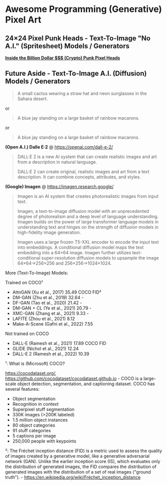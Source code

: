 # Awesome Programming (Generative) Pixel Art



## 24×24 Pixel Punk Heads - Text-To-Image "No A.I." (Spritesheet) Models / Generators

[**Inside the Billion Dollar $$$ (Crypto) Punk Pixel Heads**](
https://github.com/cryptopunksnotdead/cryptopunks/tree/master/insidepunks)






## Future Aside - Text-To-Image A.I. (Diffusion) Models / Generators

> A small cactus wearing a straw hat and neon sunglasses in the Sahara desert.

or

> A blue jay standing on a large basket of rainbow macarons.

or

> A blue jay standing on a large basket of rainbow macarons.



**(Open A.I.) Dalle E·2** @ <https://openai.com/dall-e-2/>

> DALL·E 2 is a new AI system that can create realistic images and art from a description in natural language.
>
> DALL·E 2 can create original, realistic images and art 
> from a text description. It can combine concepts, attributes, and styles.


**(Google) Imagen** @ <https://imagen.research.google/>

> Imagen is an AI system that creates photorealistic images from input text.
>
> Imagen, a text-to-image diffusion model with an unprecedented degree of photorealism 
> and a deep level of language understanding. 
> Imagen builds on the power of large transformer language models in understanding text 
> and hinges on the strength of diffusion models in high-fidelity image generation. 
>
>  Imagen uses a large frozen T5-XXL encoder to encode the input text into embeddings. 
> A conditional diffusion model maps the text embedding into a 64×64 image. 
> Imagen further utilizes text-conditional super-resolution diffusion models to upsample the image 64×64→256×256 and 256×256→1024×1024.


More (Text-To-Image) Models:

Trained on COCO¹

- AttnGAN (Xu et al., 2017)	35.49 COCO FID²
- DM-GAN (Zhu et al., 2019)	32.64 -
- DF-GAN (Tao et al., 2020)	21.42 -
- DM-GAN + CL (Ye et al., 2021)	20.79 -
- XMC-GAN (Zhang et al., 2021)	9.33  -
- LAFITE (Zhou et al., 2021)	8.12
- Make-A-Scene (Gafni et al., 2022)	7.55

Not trained on COCO

- DALL-E (Ramesh et al., 2021)	17.89  COCO FID
- GLIDE (Nichol et al., 2021)	12.24
- DALL-E 2 (Ramesh et al., 2022)	10.39


¹: What is (Microsoft) COCO?

<https://cocodataset.org/>,
<https://github.com/cocodataset/cocodataset.github.io> - COCO is a large-scale object detection, segmentation, and captioning dataset. COCO has several features:

- Object segmentation
- Recognition in context
- Superpixel stuff segmentation
- 330K images (>200K labeled)
- 1.5 million object instances
- 80 object categories
- 91 stuff categories
- 5 captions per image
- 250,000 people with keypoints


²: The Fréchet inception distance (FID) 
is a metric used to assess the quality of images created by a generative model, 
like a generative adversarial network (GAN).
Unlike the earlier inception score (IS), which evaluates only the distribution of generated images, 
the FID compares the distribution of generated images with the distribution 
of a set of real images ("ground truth").  - <https://en.wikipedia.org/wiki/Fréchet_inception_distance>





